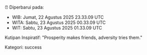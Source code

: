 ⏰ Diperbarui pada:
- WIB: Jumat, 22 Agustus 2025 23.33.09 UTC
- WITA: Sabtu, 23 Agustus 2025 00.33.09 UTC
- WIT: Sabtu, 23 Agustus 2025 01.33.09 UTC

Kutipan Inspiratif:
"Prosperity makes friends, adversity tries them."


Kategori: success

